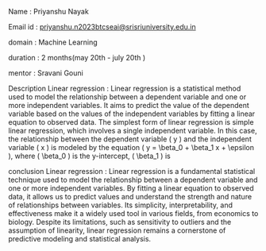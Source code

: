 Name : Priyanshu Nayak

Email id : priyanshu.n2023btcseai@srisriuniversity.edu.in

domain : Machine Learning

duration :  2 months(may 20th - july 20th )

mentor : Sravani Gouni

Description Linear regression : Linear regression is a statistical method used to model the relationship between a dependent variable and one or more independent variables. It aims to predict the value of the dependent variable based on the values of the independent variables by fitting a linear equation to observed data. The simplest form of linear regression is simple linear regression, which involves a single independent variable. In this case, the relationship between the dependent variable \( y \) and the independent variable \( x \) is modeled by the equation \( y = \beta_0 + \beta_1 x + \epsilon \), where \( \beta_0 \) is the y-intercept, \( \beta_1 \) is

conclusion Linear regression : Linear regression is a fundamental statistical technique used to model the relationship between a dependent variable and one or more independent variables. By fitting a linear equation to observed data, it allows us to predict values and understand the strength and nature of relationships between variables. Its simplicity, interpretability, and effectiveness make it a widely used tool in various fields, from economics to biology. Despite its limitations, such as sensitivity to outliers and the assumption of linearity, linear regression remains a cornerstone of predictive modeling and statistical analysis.
